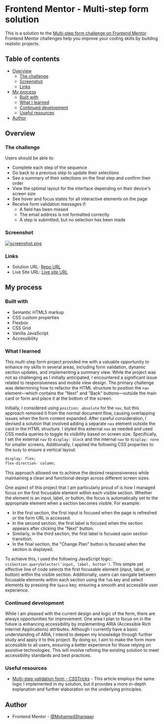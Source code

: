# Frontend Mentor - Multi-step form solution

This is a solution to the [Multi-step form challenge on Frontend Mentor](https://www.frontendmentor.io/challenges/multistep-form-YVAnSdqQBJ). Frontend Mentor challenges help you improve your coding skills by building realistic projects. 

## Table of contents

- [Overview](#overview)
  - [The challenge](#the-challenge)
  - [Screenshot](#screenshot)
  - [Links](#links)
- [My process](#my-process)
  - [Built with](#built-with)
  - [What I learned](#what-i-learned)
  - [Continued development](#continued-development)
  - [Useful resources](#useful-resources)
- [Author](#author)

## Overview

### The challenge

Users should be able to:

- Complete each step of the sequence
- Go back to a previous step to update their selections
- See a summary of their selections on the final step and confirm their order
- View the optimal layout for the interface depending on their device's screen size
- See hover and focus states for all interactive elements on the page
- Receive form validation messages if:
  - A field has been missed
  - The email address is not formatted correctly
  - A step is submitted, but no selection has been made

### Screenshot

[![screenshot.png](https://i.postimg.cc/ZY1W4zZT/screenshot.png)](https://postimg.cc/fkfzfFJF)

### Links

- Solution URL: [Repo URL](https://github.com/MohamedSharqawi/multi_step_form)
- Live Site URL: [Live site URL](https://mohamedsharqawi.github.io/multi_step_form/)

## My process

### Built with

- Semantic HTML5 markup
- CSS custom properties
- Flexbox
- CSS Grid
- Vanilla JavaScript
- Accessibility

### What I learned

This multi-step form project provided me with a valuable opportunity to enhance my skills in several areas, including form validation, dynamic section updates, and implementing a summary view. While the project was not as challenging as I initially anticipated, I encountered a significant issue related to responsiveness and mobile view design. The primary challenge was determining how to refactor the HTML structure to position the `nav` element—which contains the "Next" and "Back" buttons—outside the main card or form and place it at the bottom of the screen.

Initially, I considered using `position: absolute` for the `nav`, but this approach removed it from the normal document flow, causing overlapping issues when the form content expanded. After careful consideration, I devised a solution that involved adding a separate `nav` element outside the card in the HTML structure. I styled this external `nav` as needed and used CSS media queries to toggle its visibility based on screen size. Specifically, I set the external `nav` to `display: block` and the internal `nav` to `display: none` for smaller screens. Additionally, I applied the following CSS properties to the `body` to ensure a vertical layout:

```css
display: flex;
flex-direction: column;
```

This approach allowed me to achieve the desired responsiveness while maintaining a clean and functional design across different screen sizes.

One aspect of this project that I am particularly proud of is how I managed focus on the first focusable element within each visible section. Whether the element is an input, label, or button, the focus is automatically set to the appropriate element when a section becomes visible. For example:

- In the first section, the first input is focused when the page is refreshed or the form URL is accessed.
- In the second section, the first label is focused when the section appears after clicking the "Next" button.
- Similarly, in the third section, the first label is focused upon section transition.
- In the final section, the "Change Plan" button is focused when the section is displayed.

To achieve this, I used the following JavaScript logic: `visSection.querySelector('input, label, button')`. This simple yet effective line of code selects the first focusable element (input, label, or button) within the visible section. Additionally, users can navigate between focusable elements within each section using the `Tab` key and select elements by pressing the `Space` key, ensuring a smooth and accessible user experience.

### Continued development

While I am pleased with the current design and logic of the form, there are always opportunities for improvement. One area I plan to focus on in the future is enhancing accessibility by implementing ARIA (Accessible Rich Internet Applications) attributes. Although I currently have a basic understanding of ARIA, I intend to deepen my knowledge through further study and apply it to this project. By doing so, I aim to make the form more accessible to all users, ensuring a better experience for those relying on assistive technologies. This will involve refining the existing solution to meet accessibility standards and best practices.


### Useful resources

- [Multi-step validation form - CSSTricks](https://css-tricks.com/how-to-create-multi-step-forms-with-vanilla-javascript-and-css/#top-of-site) - This article employs the same logic I implemented in my solution, but it provides a more in-depth explanation and further elaboration on the underlying principles.


## Author

- Frontend Mentor - [@MohamedSharqawi](https://www.frontendmentor.io/profile/MohamedSharqawi)
